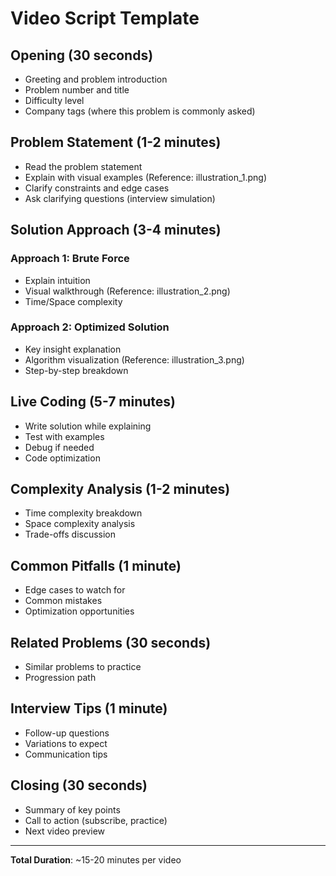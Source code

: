 # Video Script Template

## Opening (30 seconds)
- Greeting and problem introduction
- Problem number and title
- Difficulty level
- Company tags (where this problem is commonly asked)

## Problem Statement (1-2 minutes)
- Read the problem statement
- Explain with visual examples (Reference: illustration_1.png)
- Clarify constraints and edge cases
- Ask clarifying questions (interview simulation)

## Solution Approach (3-4 minutes)
### Approach 1: Brute Force
- Explain intuition
- Visual walkthrough (Reference: illustration_2.png)
- Time/Space complexity

### Approach 2: Optimized Solution
- Key insight explanation
- Algorithm visualization (Reference: illustration_3.png)
- Step-by-step breakdown

## Live Coding (5-7 minutes)
- Write solution while explaining
- Test with examples
- Debug if needed
- Code optimization

## Complexity Analysis (1-2 minutes)
- Time complexity breakdown
- Space complexity analysis
- Trade-offs discussion

## Common Pitfalls (1 minute)
- Edge cases to watch for
- Common mistakes
- Optimization opportunities

## Related Problems (30 seconds)
- Similar problems to practice
- Progression path

## Interview Tips (1 minute)
- Follow-up questions
- Variations to expect
- Communication tips

## Closing (30 seconds)
- Summary of key points
- Call to action (subscribe, practice)
- Next video preview

---
**Total Duration**: ~15-20 minutes per video